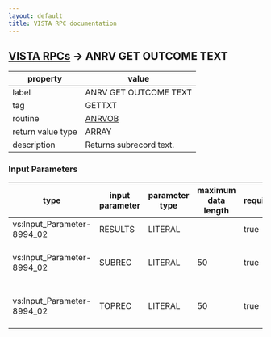 ```yaml
---
layout: default
title: VISTA RPC documentation
---
```




## [VISTA RPCs](TableOfContent.md) &#8594; ANRV GET OUTCOME TEXT 

 property | value 
--- | --- 
 label | ANRV GET OUTCOME TEXT
 tag | GETTXT
 routine | [ANRVOB](http://code.osehra.org/dox/Routine_ANRVOB_source.html)
 return value type | ARRAY
 description | Returns subrecord text.

### Input Parameters

| type | input parameter | parameter type | maximum data length | required | description | 
| --- | --- | --- | --- | --- | --- | 
| vs:Input_Parameter-8994_02 | RESULTS | LITERAL |  | true | Subrecord text. | 
| vs:Input_Parameter-8994_02 | SUBREC | LITERAL | 50 | true | Subrecord IEN that is going to be returned. | 
| vs:Input_Parameter-8994_02 | TOPREC | LITERAL | 50 | true | Top record of the sub record to return. | 